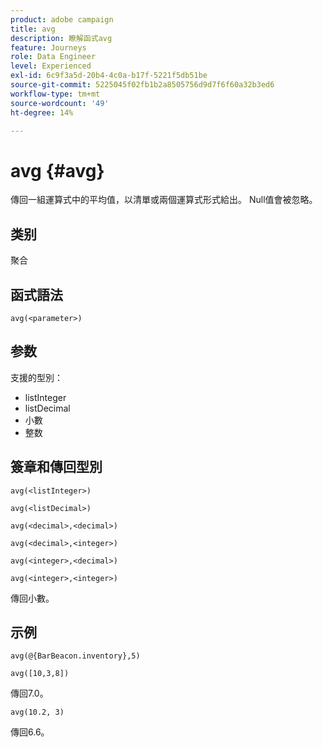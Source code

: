 ```yaml
---
product: adobe campaign
title: avg
description: 瞭解函式avg
feature: Journeys
role: Data Engineer
level: Experienced
exl-id: 6c9f3a5d-20b4-4c0a-b17f-5221f5db51be
source-git-commit: 5225045f02fb1b2a8505756d9d7f6f60a32b3ed6
workflow-type: tm+mt
source-wordcount: '49'
ht-degree: 14%

---
```


# avg {#avg}

傳回一組運算式中的平均值，以清單或兩個運算式形式給出。 Null值會被忽略。


## 类别

聚合

## 函式語法

`avg(<parameter>)`

## 参数

支援的型別：

* listInteger
* listDecimal
* 小數
* 整数

## 簽章和傳回型別

`avg(<listInteger>)`

`avg(<listDecimal>)`

`avg(<decimal>,<decimal>)`

`avg(<decimal>,<integer>)`

`avg(<integer>,<decimal>)`

`avg(<integer>,<integer>)`

傳回小數。

## 示例

`avg(@{BarBeacon.inventory},5)`

`avg([10,3,8])`

傳回7.0。

`avg(10.2, 3)`

傳回6.6。
